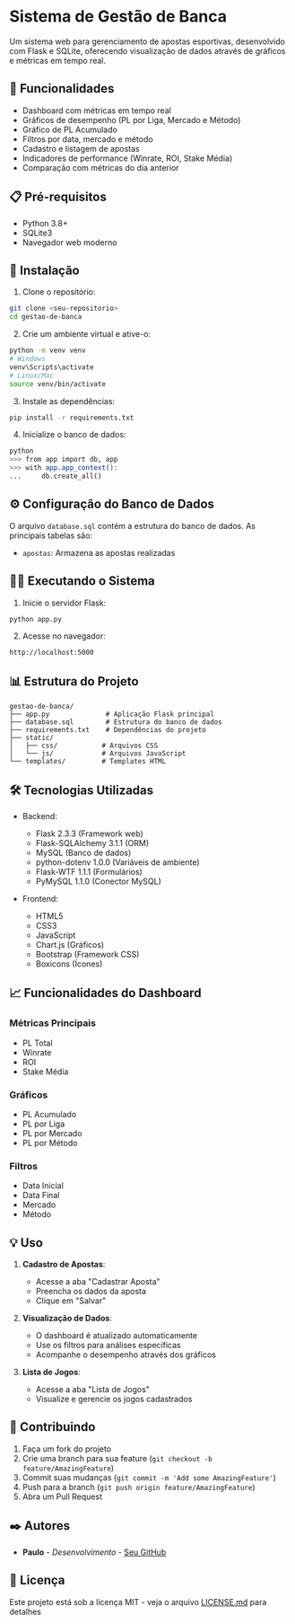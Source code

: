 # Sistema de Gestão de Banca

Um sistema web para gerenciamento de apostas esportivas, desenvolvido com Flask e SQLite, oferecendo visualização de dados através de gráficos e métricas em tempo real.

## 🚀 Funcionalidades

- Dashboard com métricas em tempo real
- Gráficos de desempenho (PL por Liga, Mercado e Método)
- Gráfico de PL Acumulado
- Filtros por data, mercado e método
- Cadastro e listagem de apostas
- Indicadores de performance (Winrate, ROI, Stake Média)
- Comparação com métricas do dia anterior

## 📋 Pré-requisitos

- Python 3.8+
- SQLite3
- Navegador web moderno

## 🔧 Instalação

1. Clone o repositório:
```bash
git clone <seu-repositorio>
cd gestao-de-banca
```

2. Crie um ambiente virtual e ative-o:
```bash
python -m venv venv
# Windows
venv\Scripts\activate
# Linux/Mac
source venv/bin/activate
```

3. Instale as dependências:
```bash
pip install -r requirements.txt
```

4. Inicialize o banco de dados:
```bash
python
>>> from app import db, app
>>> with app.app_context():
...     db.create_all()
```

## ⚙️ Configuração do Banco de Dados

O arquivo `database.sql` contém a estrutura do banco de dados. As principais tabelas são:

- `apostas`: Armazena as apostas realizadas


## 🏃‍♂️ Executando o Sistema

1. Inicie o servidor Flask:
```bash
python app.py
```

2. Acesse no navegador:
```
http://localhost:5000
```

## 📊 Estrutura do Projeto

```
gestao-de-banca/
├── app.py              # Aplicação Flask principal
├── database.sql        # Estrutura do banco de dados
├── requirements.txt    # Dependências do projeto
├── static/
│   ├── css/           # Arquivos CSS
│   └── js/            # Arquivos JavaScript
└── templates/         # Templates HTML
```

## 🛠️ Tecnologias Utilizadas

- Backend:
  - Flask 2.3.3 (Framework web)
  - Flask-SQLAlchemy 3.1.1 (ORM)
  - MySQL (Banco de dados)
  - python-dotenv 1.0.0 (Variáveis de ambiente)
  - Flask-WTF 1.1.1 (Formulários)
  - PyMySQL 1.1.0 (Conector MySQL)

- Frontend:
  - HTML5
  - CSS3
  - JavaScript
  - Chart.js (Gráficos)
  - Bootstrap (Framework CSS)
  - Boxicons (Ícones)

## 📈 Funcionalidades do Dashboard

### Métricas Principais
- PL Total
- Winrate
- ROI
- Stake Média

### Gráficos
- PL Acumulado
- PL por Liga
- PL por Mercado
- PL por Método

### Filtros
- Data Inicial
- Data Final
- Mercado
- Método

## 💡 Uso

1. **Cadastro de Apostas**:
   - Acesse a aba "Cadastrar Aposta"
   - Preencha os dados da aposta
   - Clique em "Salvar"

2. **Visualização de Dados**:
   - O dashboard é atualizado automaticamente
   - Use os filtros para análises específicas
   - Acompanhe o desempenho através dos gráficos

3. **Lista de Jogos**:
   - Acesse a aba "Lista de Jogos"
   - Visualize e gerencie os jogos cadastrados

## 🤝 Contribuindo

1. Faça um fork do projeto
2. Crie uma branch para sua feature (`git checkout -b feature/AmazingFeature`)
3. Commit suas mudanças (`git commit -m 'Add some AmazingFeature'`)
4. Push para a branch (`git push origin feature/AmazingFeature`)
5. Abra um Pull Request

## ✒️ Autores

* **Paulo** - *Desenvolvimento* - [Seu GitHub](https://github.com/soaressilves)

## 📄 Licença

Este projeto está sob a licença MIT - veja o arquivo [LICENSE.md](LICENSE.md) para detalhes
